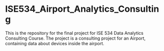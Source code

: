 # ISE534_Airport_Analytics_Consulting
This is the repository for the final project for ISE 534 Data Analytics Consulting Course. The project is a consulting project for an Airport, containing data about devices inside the airport. 
